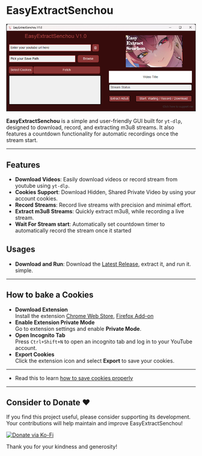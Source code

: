 # EasyExtractSenchou
![Program Gui](https://github.com/ShimamuX/EasyExtractSenchou/blob/main/guishot.png?raw=true)

**EasyExtractSenchou** is a simple and user-friendly GUI built for `yt-dlp`, designed to download, record, and extracting m3u8 streams. It also features a countdown functionality for automatic recordings once the stream start.

---

## Features
- **Download Videos**: Easily download videos or record stream from youtube using `yt-dlp`.
- **Cookies Support**: Download Hidden, Shared Private Video by using your account cookies.
- **Record Streams**: Record live streams with precision and minimal effort.
- **Extract m3u8 Streams**: Quickly extract m3u8, while recording a live stream.
- **Wait For Stream start**: Automatically set countdown timer to automatically record the stream once it started

## Usages
- **Download and Run**: Download the [Latest Release](https://github.com/ShimamuX/EasyExtractSenchou/releases), extract it, and run it. simple.
---
## How to bake a Cookies
- **Download Extension**  
   Install the extension
   [Chrome Web Store](https://chromewebstore.google.com/detail/get-cookiestxt-locally/cclelndahbckbenkjhflpdbgdldlbecc),
   [Firefox Add-on](https://addons.mozilla.org/en-US/firefox/addon/get-cookies-txt-locally/)
- **Enable Extension Private Mode**  
   Go to extension settings and enable **Private Mode**.
- **Open Incognito Tab**  
   Press `Ctrl+Shift+N` to open an incognito tab and log in to your YouTube account.
- **Export Cookies**  
   Click the extension icon and select **Export** to save your cookies.
---
 - Read this to learn [how to save cookies properly](https://github.com/yt-dlp/yt-dlp/wiki/Extractors)
---

## Consider to Donate ❤️
If you find this project useful, please consider supporting its development. Your contributions will help maintain and improve EasyExtractSenchou!

[![Donate via Ko-Fi](https://img.shields.io/badge/Donate-KoFi-blue.svg)](https://ko-fi.com/shimamux)

Thank you for your kindness and generosity!

